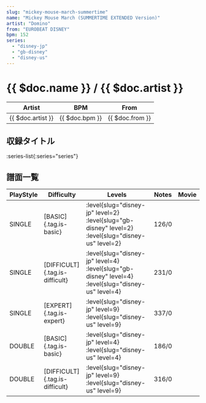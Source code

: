```yaml
---
slug: "mickey-mouse-march-summertime"
name: "Mickey Mouse March (SUMMERTIME EXTENDED Version)"
artist: "Domino"
from: "EUROBEAT DISNEY"
bpm: 152
series:
  - "disney-jp"
  - "gb-disney"
  - "disney-us"
---
```


# {{ $doc.name }} / {{ $doc.artist }}

|Artist|BPM|From|
|------|---|----|
|{{ $doc.artist }}|{{ $doc.bpm }}|{{ $doc.from }}|

## 収録タイトル

:series-list{:series="series"}

## 譜面一覧

|PlayStyle|Difficulty|Levels|Notes|Movie|
|---------|----------|------|-----|-----|
|SINGLE|[BASIC]{.tag.is-basic}|<div class="field is-grouped is-grouped-multiline"> :level{slug="disney-jp" level=2} :level{slug="gb-disney" level=2} :level{slug="disney-us" level=2}</div>|126/0||
|SINGLE|[DIFFICULT]{.tag.is-difficult}|<div class="field is-grouped is-grouped-multiline"> :level{slug="disney-jp" level=4} :level{slug="gb-disney" level=4} :level{slug="disney-us" level=4}</div>|231/0||
|SINGLE|[EXPERT]{.tag.is-expert}|<div class="field is-grouped is-grouped-multiline"> :level{slug="disney-jp" level=9} :level{slug="disney-us" level=9}</div>|337/0||
|DOUBLE|[BASIC]{.tag.is-basic}|<div class="field is-grouped is-grouped-multiline"> :level{slug="disney-jp" level=4} :level{slug="disney-us" level=4}</div>|186/0||
|DOUBLE|[DIFFICULT]{.tag.is-difficult}|<div class="field is-grouped is-grouped-multiline"> :level{slug="disney-jp" level=9} :level{slug="disney-us" level=9}</div>|316/0||
